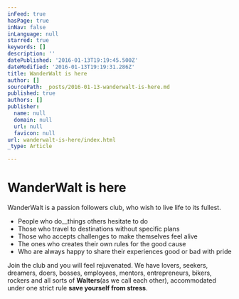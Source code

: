```yaml
---
inFeed: true
hasPage: true
inNav: false
inLanguage: null
starred: true
keywords: []
description: ''
datePublished: '2016-01-13T19:19:45.500Z'
dateModified: '2016-01-13T19:19:31.286Z'
title: WanderWalt is here
author: []
sourcePath: _posts/2016-01-13-wanderwalt-is-here.md
published: true
authors: []
publisher:
  name: null
  domain: null
  url: null
  favicon: null
url: wanderwalt-is-here/index.html
_type: Article

---
```

# WanderWalt is here

WanderWalt is a passion followers club, who wish to live life to its fullest.

* People who do__things others hesitate to do
* Those who travel to destinations without specific plans
* Those who accepts challenges to make themselves feel alive
* The ones who creates their own rules for the good cause
* Who are always happy to share their experiences good or bad with pride

Join the club and you will feel rejuvenated. We have lovers, seekers, dreamers, doers, bosses, employees, mentors, entrepreneurs, bikers, rockers and all sorts of **Walt****ers******(as we call each other), accommodated under one strict rule **save yourself from stress**.